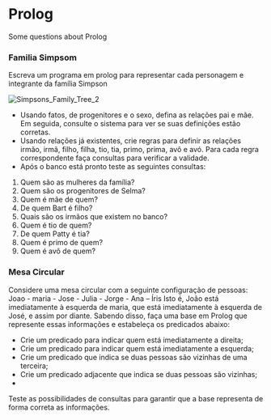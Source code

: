 # Prolog
Some questions about Prolog

### Familia Simpsom

Escreva um programa em prolog para representar cada personagem e integrante da
família Simpson

![Simpsons_Family_Tree_2](https://user-images.githubusercontent.com/69489075/117727895-05da6200-b1bf-11eb-92d5-349b86df7597.jpg)

- Usando fatos, de progenitores e o sexo, defina as relações pai e mãe. Em seguida,
consulte o sistema para ver se suas definições estão corretas.
- Usando relações já existentes, crie regras para definir as relações irmão, irmã, filho,
filha, tio, tia, primo, prima, avô e avó. Para cada regra correspondente faça consultas
para verificar a validade.
- Após o banco está pronto teste as seguintes consultas:
1) Quem são as mulheres da família?
2) Quem são os progenitores de Selma?
3) Quem é mãe de quem?
4) De quem Bart é filho?
5) Quais são os irmãos que existem no banco?
6) Quem é tio de quem?
7) De quem Patty é tia?
8) Quem é primo de quem?
9) Quem é avô de quem?


### Mesa Circular

Considere uma mesa circular com a seguinte configuração de pessoas:
Joao - maria - Jose - Julia - Jorge - Ana – Íris
Isto é, João está imediatamente à esquerda de maria, que está imediatamente à
esquerda de José, e assim por diante. Sabendo disso, faça uma base em Prolog que
represente essas informações e estabeleça os predicados abaixo:

- Crie um predicado para indicar quem está imediatamente a direita;
- Crie um predicado para indicar quem está imediatamente a esquerda;
- Crie um predicado que indica se duas pessoas são vizinhas de uma terceira;
- Crie um predicado adjacente que indica se duas pessoas são vizinhas;
- 
Teste as possibilidades de consultas para garantir que a base representa de forma
correta as informações.

